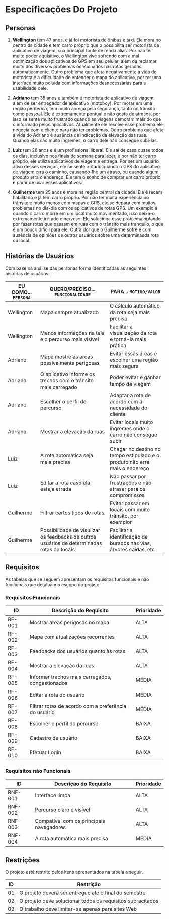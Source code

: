# Especificações Do Projeto

## Personas

1. **Wellington** tem 47 anos, e já foi motorista de ônibus e taxi. Ele mora no centro da cidade e tem carro próprio que o possibilita ser motorista de aplicativo de viagem, sua principal fonte de renda aliás. Por não ter muito poder aquisitivo, o Wellington vive sofrendo com a mal optimização dos aplicativos de GPS em seu celular, além de reclamar muito dos diversos problemas ocasionados nas rotas geradas automaticamente. Outro problema que afeta negativamente a vida do motorista é a dificuldade de entender o mapa do aplicativo, por ter uma interface muito poluída com informações desnecessárias para a usabilidade dele.

2. **Adriano** tem 35 anos e também é motorista de aplicativo de viagem, além de ser entregador de aplicativo (motoboy). Por morar em uma região periférica, tem muito apreço pela segurança, tanto no trânsito como pessoal. Ele é extremamente pontual e não gosta de atrasos, por isso se sente muito frustrado quando as viagens demoram mais do que o informado pelos aplicativos. Atualmente ele resolve esse problema ele negocia com o cliente para não ter problemas. Outro problema que afeta a vida do Adriano é ausência de indicação da elevação das ruas. Quando elas são muito íngremes, o carro dele não consegue subi-las.

3. **Luiz** tem 26 anos e é um profissional liberal. Ele sai de casa quase todos os dias, inclusive nos finais de semana para lazer, e por não ter carro próprio, ele utiliza aplicativos de viagem e entrega. Por ser um usuário ativo desses serviços, ele se sente irritado quando o GPS do aplicativo de viagem erra o caminho, causando-lhe um atraso, ou quando algum produto erra o endereço. Ele tem o sonho de comprar um carro próprio e parar de usar esses aplicativos.

4. **Guilherme** tem 25 anos e mora na região central da cidade. Ele é recém habilitado e já tem carro próprio. Por não ter muita experiência no trânsito e muito menos com mapas e GPS, ele se depara com muitos problemas no dia-dia com os aplicativos de rotas GPS. Um exemplo é quando o carro morre em um local muito movimentado, isso deixa-o extremamente irritado e nervoso. Ele soluciona esse problema optando por fazer rotas que passam em ruas com o trânsito mais tranquilo, o que é um pouco difícil para ele. Outra dor que o Guilherme sofre é com ausência de opiniões de outros usuários sobre uma determinasda rota ou local.  


## Histórias de Usuários

Com base na análise das personas forma identificadas as seguintes histórias de usuários:

|EU COMO... `PERSONA`| QUERO/PRECISO... `FUNCIONALIDADE`    |PARA... `MOTIVO/VALOR`       |
|--------------|------------------------------------------------------------------|--------------------------------------------------------------|
|Wellington    | Mapa sempre atualizado                                           | O cálculo automático da rota seja mais preciso               |
|Wellington    | Menos informações na tela e o percurso mais visível              | Facilitar a visualização da rota e torná-la mais prática     |
|Adriano       | Mapa mostre as áreas possivelmente perigosas                     | Evitar essas áreas e escolher uma região mais segura         |
|Adriano       | O aplicativo informe os trechos com o trânsito mais carregado    | Poder evitar e ganhar tempo de viagem                        |
|Adriano       | Escolher o perfil do percurso                                    | Adaptar a rota de acordo com a necessidade do cliente        |
|Adriano       | Mostrar a elevação da ruas                                       | Evitar locais muito íngremes onde o carro não consegue subir  |
|Luiz          | A rota automática seja mais precisa                              | Chegar no destino no tempo estipulado e o produto não erre mais o endereço |
|Luiz          | Editar a rota caso ela esteja errada                             | Não passar por frustrações e não atrasar para os compromissos|
|Guilherme     | Filtrar certos tipos de rotas                                    | Evitar passar em locais com muito trânsito, por exemplor     |
|Guilherme     | Possibilidade de visulizar os feedbacks de outros usuários de determinadas rotas ou locais | Facilitar a identificação de buracos nas vias, árvores caídas, etc|


## Requisitos

As tabelas que se seguem apresentam os requisitos funcionais e não funcionais que detalham o escopo do projeto.

### Requisitos Funcionais

|ID    | Descrição do Requisito                            | Prioridade |
|------|---------------------------------------------------    |-----|
|RF-001| Mostrar áreas perigosas no mapa                       | ALTA | 
|RF-002| Mapa com atualizações recorrentes                     | ALTA | 
|RF-003| Feedbacks dos usuários quanto às rotas                | ALTA |
|RF-004| Mostrar a elevação da ruas                            | ALTA |
|RF-005| Informar trechos mais carregados, congestionados      | MÉDIA |
|RF-006| Editar a rota do usuário                              | MÉDIA |
|RF-007| Filtrar rotas de acordo com a preferência do usuário  | MÉDIA |
|RF-008| Escolher o perfil do percurso                         | BAIXA |
|RF-009| Cadastro de usuário                                   | BAIXA |
|RF-010| Efetuar Login                                         | BAIXA |


### Requisitos não Funcionais

|ID     | Descrição do Requisito  |Prioridade |
|-------|-------------------------|----|
|RNF-001| Interface limpa                     | ALTA | 
|RNF-002| Percurso claro e visível            | ALTA |
|RNF-003| Compatível com os principais navegadores | ALTA |
|RNF-004| A rota automática mais precisa    | MÉDIA |

## Restrições

O projeto está restrito pelos itens apresentados na tabela a seguir.

|ID| Restrição                                             |
|--|-------------------------------------------------------|
|01| O projeto deverá ser entregue até o final do semestre |
|02| O projeto deve solucionar todos os requisitos supracitados |
|03| O trabalho deve limitar-se apenas para sites Web |
